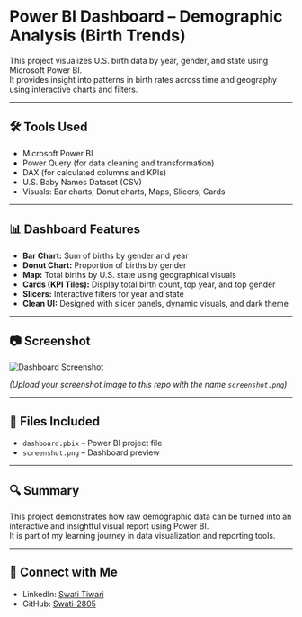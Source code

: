 # Power BI Dashboard – Demographic Analysis (Birth Trends)

This project visualizes U.S. birth data by year, gender, and state using Microsoft Power BI.  
It provides insight into patterns in birth rates across time and geography using interactive charts and filters.

---

## 🛠 Tools Used

- Microsoft Power BI
- Power Query (for data cleaning and transformation)
- DAX (for calculated columns and KPIs)
- U.S. Baby Names Dataset (CSV)
- Visuals: Bar charts, Donut charts, Maps, Slicers, Cards

---

## 📊 Dashboard Features

- **Bar Chart:** Sum of births by gender and year
- **Donut Chart:** Proportion of births by gender
- **Map:** Total births by U.S. state using geographical visuals
- **Cards (KPI Tiles):** Display total birth count, top year, and top gender
- **Slicers:** Interactive filters for year and state
- **Clean UI:** Designed with slicer panels, dynamic visuals, and dark theme

---

## 📷 Screenshot

![Dashboard Screenshot](screenshot.png)

*(Upload your screenshot image to this repo with the name `screenshot.png`)*

---

## 📁 Files Included

- `dashboard.pbix` – Power BI project file
- `screenshot.png` – Dashboard preview

---

## 🔍 Summary

This project demonstrates how raw demographic data can be turned into an interactive and insightful visual report using Power BI.  
It is part of my learning journey in data visualization and reporting tools.

---

## 🔗 Connect with Me

- LinkedIn: [Swati Tiwari](https://www.linkedin.com/in/swati-tiwari-4a855927b)
- GitHub: [Swati-2805](https://github.com/Swati-2805)

